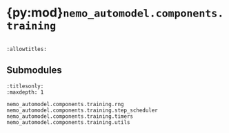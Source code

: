 # {py:mod}`nemo_automodel.components.training`

```{py:module} nemo_automodel.components.training
```

```{autodoc2-docstring} nemo_automodel.components.training
:allowtitles:
```

## Submodules

```{toctree}
:titlesonly:
:maxdepth: 1

nemo_automodel.components.training.rng
nemo_automodel.components.training.step_scheduler
nemo_automodel.components.training.timers
nemo_automodel.components.training.utils
```

